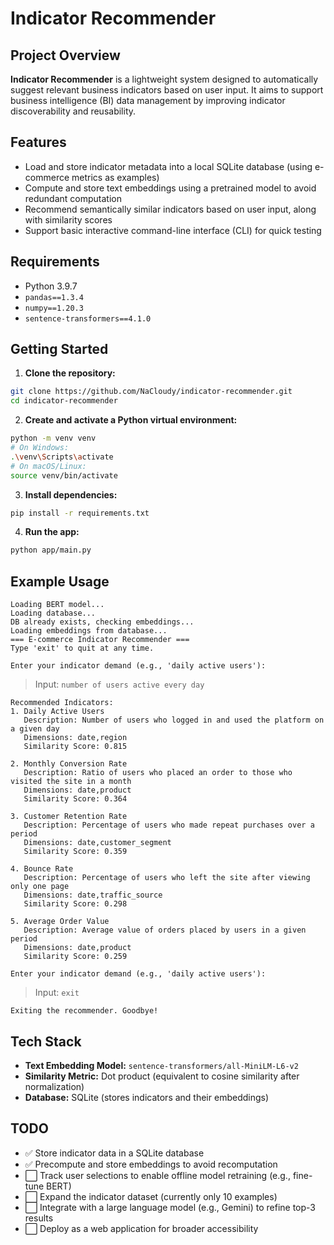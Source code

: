 # Indicator Recommender

## Project Overview

**Indicator Recommender** is a lightweight system designed to automatically suggest relevant business indicators based on user input. It aims to support business intelligence (BI) data management by improving indicator discoverability and reusability.

## Features

- Load and store indicator metadata into a local SQLite database (using e-commerce metrics as examples)
- Compute and store text embeddings using a pretrained model to avoid redundant computation
- Recommend semantically similar indicators based on user input, along with similarity scores
- Support basic interactive command-line interface (CLI) for quick testing

## Requirements

- Python 3.9.7
- `pandas==1.3.4`
- `numpy==1.20.3`
- `sentence-transformers==4.1.0`

## Getting Started

1. **Clone the repository:**

```bash
git clone https://github.com/NaCloudy/indicator-recommender.git
cd indicator-recommender
```

2. **Create and activate a Python virtual environment:**

```bash
python -m venv venv
# On Windows:
.\venv\Scripts\activate
# On macOS/Linux:
source venv/bin/activate
```

3. **Install dependencies:**

```bash
pip install -r requirements.txt
```

4. **Run the app:**

```bash
python app/main.py
```

## Example Usage

```text
Loading BERT model...
Loading database...
DB already exists, checking embeddings...
Loading embeddings from database...
=== E-commerce Indicator Recommender ===
Type 'exit' to quit at any time.

Enter your indicator demand (e.g., 'daily active users'):
```

> Input: `number of users active every day`

```text
Recommended Indicators:
1. Daily Active Users
   Description: Number of users who logged in and used the platform on a given day
   Dimensions: date,region
   Similarity Score: 0.815

2. Monthly Conversion Rate
   Description: Ratio of users who placed an order to those who visited the site in a month
   Dimensions: date,product
   Similarity Score: 0.364

3. Customer Retention Rate
   Description: Percentage of users who made repeat purchases over a period
   Dimensions: date,customer_segment
   Similarity Score: 0.359

4. Bounce Rate
   Description: Percentage of users who left the site after viewing only one page
   Dimensions: date,traffic_source
   Similarity Score: 0.298

5. Average Order Value
   Description: Average value of orders placed by users in a given period
   Dimensions: date,product
   Similarity Score: 0.259

Enter your indicator demand (e.g., 'daily active users'):
```

> Input: `exit`

```text
Exiting the recommender. Goodbye!
```

## Tech Stack

- **Text Embedding Model:** `sentence-transformers/all-MiniLM-L6-v2`
- **Similarity Metric:** Dot product (equivalent to cosine similarity after normalization)
- **Database:** SQLite (stores indicators and their embeddings)

## TODO

- ✅ Store indicator data in a SQLite database
- ✅ Precompute and store embeddings to avoid recomputation
- ⬜ Track user selections to enable offline model retraining (e.g., fine-tune BERT)
- ⬜ Expand the indicator dataset (currently only 10 examples)
- ⬜ Integrate with a large language model (e.g., Gemini) to refine top-3 results
- ⬜ Deploy as a web application for broader accessibility
